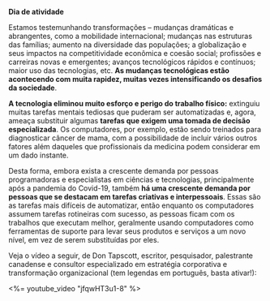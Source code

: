 **Dia de atividade**

Estamos testemunhando transformações – mudanças dramáticas e abrangentes, como a mobilidade internacional; mudanças nas estruturas das famílias; aumento na diversidade das populações; a globalização e seus impactos na competitividade econômica e coesão social; profissões e carreiras novas e emergentes; avanços tecnológicos rápidos e contínuos; maior uso das tecnologias, etc. **As mudanças tecnológicas estão acontecendo com muita rapidez, muitas vezes intensificando os desafios da sociedade**. 

**A tecnologia eliminou muito esforço e perigo do trabalho físico:** extinguiu muitas tarefas mentais tediosas que puderam ser automatizadas e, agora, ameaça substituir algumas **tarefas que exigem uma tomada de decisão especializada**. Os computadores, por exemplo, estão sendo treinados para diagnosticar câncer de mama, com a possibilidade de incluir vários outros fatores além daqueles que profissionais da medicina  podem considerar em um dado instante.

Desta forma, embora exista a crescente demanda por pessoas programadoras e especialistas em ciências e tecnologias, principalmente após a pandemia do Covid-19, também **há uma crescente demanda por pessoas que se destacam em tarefas criativas e interpessoais**. Essas são as tarefas mais difíceis de automatizar, então enquanto os computadores assumem tarefas rotineiras com sucesso, as pessoas ficam com os trabalhos que executam melhor, geralmente usando computadores como ferramentas de suporte para levar seus produtos e serviços a um novo nível, em vez de serem substituídas por eles.

Veja o vídeo a seguir, de Don Tapscott, escritor, pesquisador, palestrante canadense e consultor especializado em estratégia corporativa e transformação organizacional (tem legendas em português, basta ativar!):

<%= youtube_video "jfqwHT3u1-8" %>
